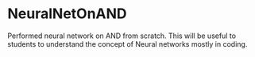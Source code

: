 # NeuralNetOnAND
Performed neural network on AND from scratch. This will be useful to students to understand the concept of Neural networks mostly in coding.
